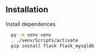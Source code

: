 
## Installation

Install dependences

```bash
  py -m venv venv
  . ./venv/Scripts/activate
  pip install flask flask_mysqldb
```
    